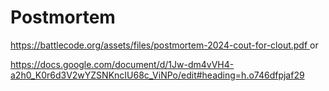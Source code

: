 # Postmortem

[https://battlecode.org/assets/files/postmortem-2024-cout-for-clout.pdf 
](url)
or

[https://docs.google.com/document/d/1Jw-dm4vVH4-a2h0_K0r6d3V2wYZSNKncIU68c_ViNPo/edit#heading=h.o746dfpjaf29
](url)
